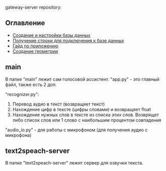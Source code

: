 gateway-server repository:

## Оглавление
- [Создание и настройки базы данных](#создание-и-настройки-базы-данных)
- [Получение строки для подключения к базе данных](#получение-строки-для-подключения-к-базе-данных)
- [Гайд по приложению](#гайд-по-приложению)
- [Создание геометрии](#создание-геометрии-и-темы)


## main
В папке "main" лежит сам голосовой ассистент. "app.py" - это главный файл, также есть 2 доп.

"recognizer.py":
1) Перевод аудио в текст (возвращяет текст)
2) Нахождение цифр в тексте (цифры словами) и возвращяет float
3) Нахождение нужных слов в тексте из списка этих слов. Возврящет либо список слов или 1 слово с наибольшим процентом совпадения

"audio_io.py" - для работы с микрофоном (для получения аудио с микрофона)

## text2speach-server
В папке "text2speach-server" лежит сервер для озвучки текста.
